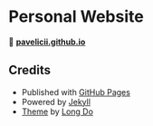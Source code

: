 # Personal Website

:diamond_shape_with_a_dot_inside: [**pavelicii.github.io**](https://pavelicii.github.io/)

## Credits

* Published with [GitHub Pages](https://pages.github.com/)
* Powered by [Jekyll](https://jekyllrb.com/)
* [Theme](https://github.com/longpdo/neumorphism) by [Long Do](https://github.com/longpdo)
